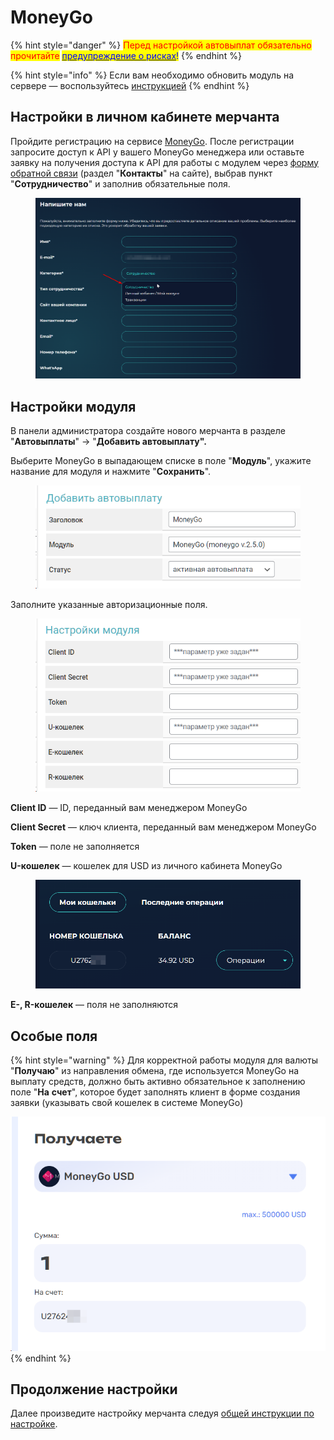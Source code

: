 # MoneyGo



{% hint style="danger" %}
<mark style="color:red;">Перед настройкой автовыплат обязательно прочитайте</mark> [<mark style="color:blue;">предупреждение о рисках</mark>](https://premiumexchanger.com/wiki/preduprezhdenie-auto/)<mark style="color:blue;">!</mark>
{% endhint %}

{% hint style="info" %}
Если вам необходимо обновить модуль на сервере — воспользуйтесь [инструкцией](https://premium.gitbook.io/rukovodstvo-polzovatelya/osnovnye-nastroiki/faq/kak-obnovit-faily-na-servere#moduli-avtovyplat)
{% endhint %}

## Настройки в личном кабинете мерчанта <a href="#nastroiki-v-lichnom-kabinete-merchanta" id="nastroiki-v-lichnom-kabinete-merchanta"></a>

Пройдите регистрацию на сервисе [MoneyGo](https://money-go.com/ru/register). После регистрации запросите доступ к API у вашего MoneyGo менеджера или оставьте заявку на получения доступа к API для работы с модулем через [форму обратной связи](https://money-go.com/ru/helpdesk) (раздел "**Контакты**" на сайте), выбрав пункт "**Сотрудничество**" и заполнив обязательные поля.

<figure><img src="../../../.gitbook/assets/image (2010).png" alt=""><figcaption></figcaption></figure>

## Настройки модуля <a href="#nastroiki-modulya" id="nastroiki-modulya"></a>

В панели администратора создайте нового мерчанта в разделе "**Автовыплаты**" -> "**Добавить автовыплату".**

Выберите MoneyGo в выпадающем списке в поле "**Модуль**", укажите название для модуля и нажмите "**Сохранить**".

<figure><img src="../../../.gitbook/assets/image (216).png" alt="" width="452"><figcaption></figcaption></figure>

Заполните указанные авторизационные поля.

<figure><img src="../../../.gitbook/assets/image (217).png" alt="" width="446"><figcaption></figcaption></figure>

**Client ID** — ID, переданный вам менеджером MoneyGo

**Client Secret** — ключ клиента, переданный вам менеджером MoneyGo

**Token** — поле не заполняется

**U-кошелек** — кошелек для USD из личного кабинета MoneyGo

<figure><img src="../../../.gitbook/assets/image (218).png" alt="" width="563"><figcaption></figcaption></figure>

**E-, R-кошелек** — поля не заполняются

## Особые поля

{% hint style="warning" %}
Для корректной работы модуля для валюты "**Получаю**" из направления обмена, где используется MoneyGo на выплату средств, должно быть активно обязательное к заполнению поле "**На** **счет**", которое будет заполнять клиент в форме создания заявки (указывать свой кошелек в системе MoneyGo)

![](<../../../.gitbook/assets/image (219).png>)
{% endhint %}

## Продолжение настройки

Далее произведите настройку мерчанта следуя [общей инструкции по настройке](https://premium.gitbook.io/rukovodstvo-polzovatelya/osnovnye-nastroiki/merchanty-i-avtovyplaty/avtovyplaty/obshie-nastroiki-merchantov-avtovyplat).
